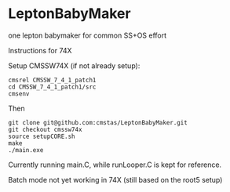 # LeptonBabyMaker
one lepton babymaker for common SS+OS effort

Instructions for 74X

Setup CMSSW74X (if not already setup):
```
cmsrel CMSSW_7_4_1_patch1
cd CMSSW_7_4_1_patch1/src
cmsenv
```

Then 

```
git clone git@github.com:cmstas/LeptonBabyMaker.git
git checkout cmssw74x
source setupCORE.sh
make
./main.exe
```

Currently running main.C, while runLooper.C is kept for reference.

Batch mode not yet working in 74X (still based on the root5 setup)

